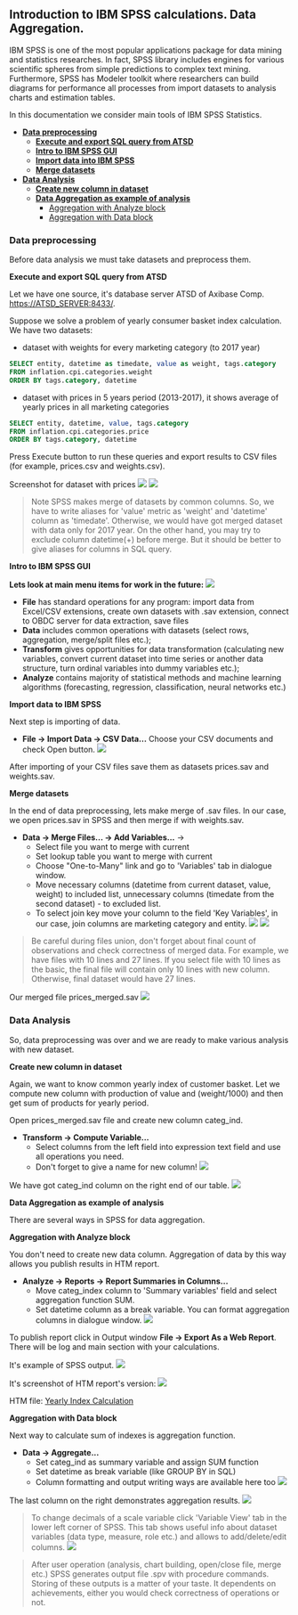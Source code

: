 ## Introduction to IBM SPSS calculations. Data Aggregation.

IBM SPSS is one of the most popular applications package for data mining and statistics researches. In fact, SPSS library includes engines for various scientific spheres from simple predictions to complex text mining. Furthermore, SPSS has Modeler toolkit where researchers can build diagrams for performance all processes from import datasets to analysis charts and estimation tables. 

In this documentation we consider main tools of IBM SPSS Statistics. 

* [**Data preprocessing**](#1)
  * [**Execute and export SQL query from ATSD**](#11)
  * [**Intro to IBM SPSS GUI**](#110)
  * [**Import data into IBM SPSS**](#12)
  * [**Merge datasets**](#13)
* [**Data Analysis**](#2)
  * [**Create new column in dataset**](#21)
  * [**Data Aggregation as example of analysis**](#22)
    * [Aggregation with Analyze block](#analyze)
    * [Aggregation with Data block](#dataaggr)

### <a name="1"></a>Data preprocessing

Before data analysis we must take datasets and preprocess them.

<a name="11"></a>**Execute and export SQL query from ATSD**

Let we have one source, it's database server ATSD of Axibase Comp. [https://ATSD_SERVER:8433/](https://ATSD_SERVER:8433/).

Suppose we solve a problem of yearly consumer basket index calculation. We have two datasets:

 * dataset with weights for every marketing category (to 2017 year)

```sql
SELECT entity, datetime as timedate, value as weight, tags.category 
FROM inflation.cpi.categories.weight 
ORDER BY tags.category, datetime
```
 * dataset with prices in 5 years period (2013-2017), it shows average of yearly prices in all marketing categories

```sql
SELECT entity, datetime, value, tags.category 
FROM inflation.cpi.categories.price 
ORDER BY tags.category, datetime
```
Press Execute button to run these queries and export results to CSV files (for example, prices.csv and weights.csv).

Screenshot for dataset with prices
![](resources/sql_run.png)
![](resources/sql_export.png)

> Note SPSS makes merge of datasets by common columns. So, we have to write aliases for 'value' metric as 'weight' and 'datetime' column as 'timedate'. Otherwise, we would have got merged dataset with data only for 2017 year. On the other hand, you may try to exclude column datetime(+) before merge. But it should be better to give aliases for columns in SQL query.

<a name="110"></a>**Intro to IBM SPSS GUI**

**Lets look at main menu items for work in the future:**
![](resources/ibm_spss_gui.png)
 * **File** has standard operations for any program: import data from Excel/CSV extensions, create own datasets with .sav extension, connect to OBDC server for data extraction, save files
 * **Data** includes common operations with datasets (select rows, aggregation, merge/split files etc.);
 * **Transform** gives opportunities for data transformation (calculating new variables, convert current dataset into time series or another data structure, turn ordinal variables into dummy variables etc.);
 * **Analyze** contains majority of statistical methods and machine learning algorithms (forecasting, regression, classification, neural networks etc.)

<a name="12"></a>**Import data to IBM SPSS**

Next step is importing of data.

* **File -> Import Data -> CSV Data...** Choose your CSV documents and check Open button.
![](resources/import_dataset.png)

After importing of your CSV files save them as datasets prices.sav and weights.sav.

<a name="13"></a>**Merge datasets**

In the end of data preprocessing, lets make merge of .sav files. In our case, we open prices.sav in SPSS and then merge if with weights.sav.

* **Data -> Merge Files... -> Add Variables...** -> 
  * Select file you want to merge with current 
  * Set lookup table you want to merge with current 
  * Choose "One-to-Many" link and go to 'Variables' tab in dialogue window.
  * Move necessary columns (datetime from current dataset, value, weight) to included list, unnecessary columns (timedate from the second dataset) - to excluded list. 
  * To select join key move your column to the field 'Key Variables', in our case, join columns are marketing category and entity.
![](resources/merge_p1.png)
![](resources/merge_p2.png)

> Be careful during files union, don't forget about final count of observations and check correctness of merged data. For example, we have files with 10 lines and 27 lines. If you select file with 10 lines as the basic, the final file will contain only 10 lines with new column. Otherwise, final dataset would have 27 lines.

Our merged file prices_merged.sav
![](resources/merged_data.png)

### <a name="2"></a>Data Analysis

So, data preprocessing was over and we are ready to make various analysis with new dataset.

<a name="21"></a>**Create new column in dataset**

Again, we want to know common yearly index of customer basket. Let we compute new column with production of value and (weight/1000) and then get sum of products for yearly period. 

Open prices_merged.sav file and create new column categ_ind.

* **Transform -> Compute Variable...**  
  * Select columns from the left field into expression text field and use all operations you need. 
  * Don't forget to give a name for new column!
![](resources/transform_compute_variable.png)

We have got categ_ind column on the right end of our table.
![](resources/create_new_column.png)


<a name="22"></a>**Data Aggregation as example of analysis**

   There are several ways in SPSS for data aggregation.
  
   <a name="analyze"></a>**Aggregation with Analyze block**

   You don't need to create new data column. Aggregation of data by this way allows you publish results in HTM report.
    
   * **Analyze -> Reports -> Report Summaries in Columns...** 
      * Move categ_index column to 'Summary variables' field and select aggregation function SUM. 
      * Set datetime column as a break variable. You can format aggregation columns in dialogue window.
    ![](resources/analysis_reports_summary_columns.png)
    
   To publish report click in Output window **File -> Export As a Web Report**.
    There will be log and main section with your calculations.
    
   It's example of SPSS output.
    ![](resources/htm_report_spss.png)
    
   It's screenshot of HTM report's version:
    ![](resources/htm_version_output.png)
    
   HTM file: [Yearly Index Calculation](resources/index_calculation.htm)
    
   <a name="dataaggr"></a>**Aggregation with Data block**
    
   Next way to calculate sum of indexes is aggregation function.
    
   * **Data -> Aggregate...** 
      * Set categ_ind as summary variable and assign SUM function 
      * Set datetime as break variable (like GROUP BY in SQL)
      * Column formatting and output writing ways are available here too
    ![](resources/data_aggregate_data.png)
    
   The last column on the right demonstrates aggregation results.
    ![](resources/aggr_data_new_column.png)

> To change decimals of a scale variable click 'Variable View' tab in the lower left corner of SPSS. This tab shows useful info about dataset variables (data type, measure, role etc.) and allows to add/delete/edit columns.
![](resources/variables_descr.png)

> After user operation (analysis, chart building, open/close file, merge etc.) SPSS generates output file .spv with procedure commands. Storing of these outputs is a matter of your taste. It dependents on achievements, either you would check correctness of operations or not.